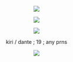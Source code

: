

<p align="center">
  <img src="https://files.catbox.moe/lc3veq.png"> </p>
<p align="center"><img src="https://i.ibb.co/2ZX6JqN/New-Project1-ezgif-com-resize.gif">

</p>

<p align="center"> <img src=https://i.ibb.co/Q9DgKP8/messagif-ezgif-com-crop.gif> </p>

<p align="center"> kiri / dante ; 19 ; any prns </p>
  <p align="center"><img src="https://files.catbox.moe/stnx3k.png"></p>
